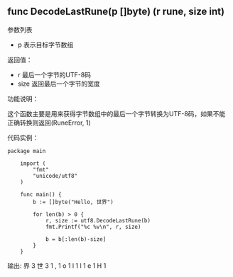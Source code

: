 
## func DecodeLastRune(p []byte) (r rune, size int)

参数列表

- p 表示目标字节数组

返回值：

- r    最后一个字节的UTF-8码
- size 返回最后一个字节的宽度

功能说明：

这个函数主要是用来获得字节数组中的最后一个字节转换为UTF-8码，如果不能正确转换则返回(RuneError, 1)

代码实例：

	package main

		import (
			"fmt"
			"unicode/utf8"
		)

		func main() {
			b := []byte("Hello, 世界")

			for len(b) > 0 {
				r, size := utf8.DecodeLastRune(b)
				fmt.Printf("%c %v\n", r, size)

				b = b[:len(b)-size]
			}
		}

输出:
	界 3
	世 3
	  1
	, 1
	o 1
	l 1
	l 1
	e 1
	H 1